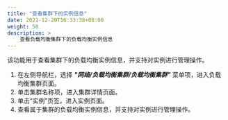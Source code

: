 ```yaml
---
title: "查看集群下的实例信息"
date: 2021-12-20T16:33:38+08:00
weight: 50
description: >
    查看负载均衡集群下的负载均衡实例信息
---
```



该功能用于查看集群下的负载均衡实例信息，并支持对实例进行管理操作。

1. 在左侧导航栏，选择 **_"网络/负载均衡集群/负载均衡集群"_** 菜单项，进入负载均衡集群页面。
2. 单击集群名称项，进入集群详情页面。
2. 单击“实例”页签，进入实例页面。
3. 查看属于集群的负载均衡实例信息，并支持对实例进行管理操作。